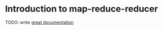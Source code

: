 # Introduction to map-reduce-reducer

TODO: write [great documentation](http://jacobian.org/writing/what-to-write/)
